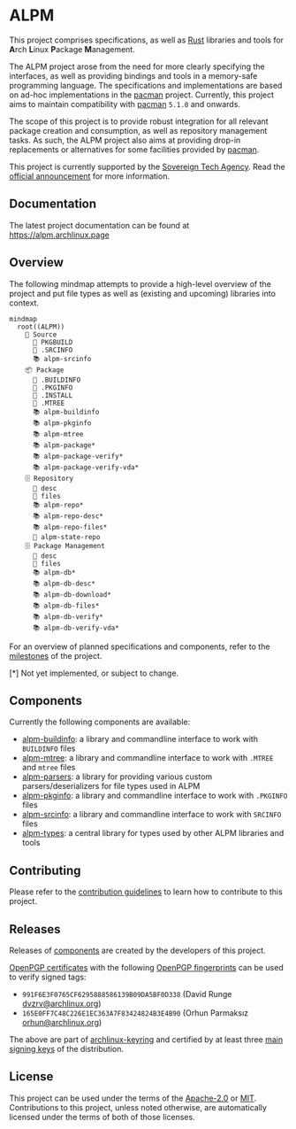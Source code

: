 # ALPM

This project comprises specifications, as well as [Rust] libraries and tools for **A**rch **L**inux **P**ackage **M**anagement.

The ALPM project arose from the need for more clearly specifying the interfaces, as well as providing bindings and tools in a memory-safe programming language.
The specifications and implementations are based on ad-hoc implementations in the [pacman] project.
Currently, this project aims to maintain compatibility with [pacman] `5.1.0` and onwards.

The scope of this project is to provide robust integration for all relevant package creation and consumption, as well as repository management tasks.
As such, the ALPM project also aims at providing drop-in replacements or alternatives for some facilities provided by [pacman].

This project is currently supported by the [Sovereign Tech Agency].
Read the [official announcement] for more information.

## Documentation

The latest project documentation can be found at <https://alpm.archlinux.page>

## Overview

The following mindmap attempts to provide a high-level overview of the project and put file types as well as (existing and upcoming) libraries into context.

```mermaid
mindmap
  root((ALPM))
    📂 Source
      📄 PKGBUILD
      📄 .SRCINFO
      📚️ alpm-srcinfo
    📦 Package
      📄 .BUILDINFO
      📄 .PKGINFO
      📄 .INSTALL
      📄 .MTREE
      📚️ alpm-buildinfo
      📚️ alpm-pkginfo
      📚️ alpm-mtree
      📚️ alpm-package*
      📚️ alpm-package-verify*
      📚️ alpm-package-verify-vda*
    🗄️ Repository
      📄 desc
      📄 files
      📚️ alpm-repo*
      📚️ alpm-repo-desc*
      📚️ alpm-repo-files*
      📂 alpm-state-repo
    🗄️ Package Management
      📄 desc
      📄 files
      📚️ alpm-db*
      📚️ alpm-db-desc*
      📚️ alpm-db-download*
      📚️ alpm-db-files*
      📚️ alpm-db-verify*
      📚️ alpm-db-verify-vda*
```

For an overview of planned specifications and components, refer to the [milestones] of the project.

[*] Not yet implemented, or subject to change.

## Components

Currently the following components are available:

- [alpm-buildinfo]: a library and commandline interface to work with `BUILDINFO` files
- [alpm-mtree]: a library and commandline interface to work with `.MTREE` and `mtree` files
- [alpm-parsers]: a library for providing various custom parsers/deserializers for file types used in ALPM
- [alpm-pkginfo]: a library and commandline interface to work with `.PKGINFO` files
- [alpm-srcinfo]: a library and commandline interface to work with `SRCINFO` files
- [alpm-types]: a central library for types used by other ALPM libraries and tools

## Contributing

Please refer to the [contribution guidelines] to learn how to contribute to this project.

## Releases

Releases of [components] are created by the developers of this project.

[OpenPGP certificates] with the following [OpenPGP fingerprints] can be used to verify signed tags:

- `991F6E3F0765CF6295888586139B09DA5BF0D338` (David Runge <dvzrv@archlinux.org>)
- `165E0FF7C48C226E1EC363A7F83424824B3E4B90` (Orhun Parmaksız <orhun@archlinux.org>)

The above are part of [archlinux-keyring] and certified by at least three [main signing keys] of the distribution.

## License

This project can be used under the terms of the [Apache-2.0] or [MIT].
Contributions to this project, unless noted otherwise, are automatically licensed under the terms of both of those licenses.

[Apache-2.0]: LICENSES/Apache-2.0.txt
[alpm-buildinfo]: alpm-buildinfo/
[alpm-mtree]: alpm-mtree/
[alpm-parsers]: alpm-parsers/
[alpm-pkginfo]: alpm-pkginfo/
[alpm-srcinfo]: alpm-srcinfo/
[alpm-types]: alpm-types/
[archlinux-keyring]: https://gitlab.archlinux.org/archlinux/archlinux-keyring
[components]: #components
[contribution guidelines]: CONTRIBUTING.md
[main signing keys]: https://archlinux.org/master-keys/
[milestones]: https://gitlab.archlinux.org/archlinux/alpm/alpm/-/milestones
[MIT]: LICENSES/MIT.txt
[official announcement]: https://lists.archlinux.org/archives/list/arch-dev-public@lists.archlinux.org/thread/MZLH43574GGP7QQ7RKAAIRFT5LJPCEB4/
[OpenPGP certificates]: https://openpgp.dev/book/certificates.html
[OpenPGP fingerprints]: https://openpgp.dev/book/certificates.html#fingerprint
[pacman]: https://gitlab.archlinux.org/pacman/pacman
[Rust]: https://www.rust-lang.org/
[Sovereign Tech Agency]: https://www.sovereign.tech/tech/arch-linux-package-management
